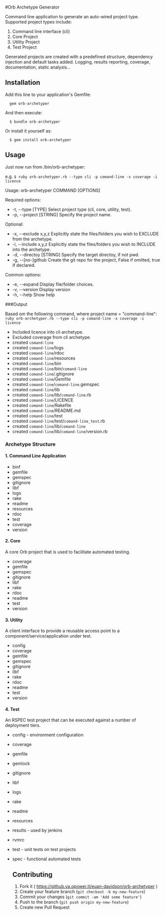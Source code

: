 #Orb Archetype Generator

Command line application to generate an auto-wired project type. 
Supported project types include:
  1. Command line interface (cli)
  2. Core Project
  3. Utility Project
  4. Test Project

  Generated projects are created with a predefined structure, dependency injection and default tasks added. 
  Logging, results reporting, coverage, documentation, static analysis...

  ## Installation

  Add this line to your application's Gemfile:

      gem orb-archetyper

  And then execute:

      $ bundle orb-archetyper

  Or install it yourself as:

      $ gem install orb-archetyper

  ## Usage

  Just now run from /bin/orb-archetyper:

e.g.
  `$ ruby orb-archetyper.rb --type cli -p comand-line -x coverage -i licence`

  Usage: orb-archetyper COMMAND [OPTIONS]

  Required options:
  * -t, --type [TYPE]           Select project type (cli, core, utility, test).
  * -p, --project [STRING]      Specify the project name.


  Optional:

  * -x, --exclude x,y,z         Explicitly state the files/folders you wish to EXCLUDE from the archetype.
  * -i, --include x,y,z         Explicitly state the files/folders you wish to INCLUDE into the archetype.
  * -d, --directoy [STRING]     Specify the target directoy, if not pwd.
  * -g, --[no-]github           Create the git repo for the project, False if omitted, true if declared.

  Common options:
  * -e, --expand                     Display file/folder choices.
  * -v, --version                    Display version
  * -h, --help                       Show help

  ###Output

  Based om the following command, where project name = "command-line":
  `ruby orb-archetyper.rb --type cli -p comand-line -x coverage -i licence`

* Included licence into cli archetype.
* Excluded coverage from cli archetype.
* created `comand-line`
* created `comand-line`/logs
* created `comand-line`/rdoc
* created `comand-line`/resources
* created `comand-line`/bin
* created `comand-line`/bin/`comand-line`
* created `comand-line`/.gitignore
* created `comand-line`/Gemfile
* created `comand-line`/`comand-line`.gemspec
* created `comand-line`/lib
* created `comand-line`/lib/`comand-line`.rb
* created `comand-line`/LICENCE
* created `comand-line`/Rakefile
* created `comand-line`/README.md
* created `comand-line`/test
* created `comand-line`/test/`comand-line_test`.rb
* created `comand-line`/lib/`comand-line`
* created `comand-line`/lib/`comand-line`/version.rb
  
### Archetype Structure

#### 1. Command Line Application

* binf
* gemfile
* gemspec
* gitignore 
* libf 
* logs
* rake 
* readme
* resources
* rdoc
* test
* coverage
* version

#### 2. Core 
A core Orb project that is used to facilitate automated testing. 

* coverage
* gemfile
* gemspec
* gitignore
* libf
* rake
* rdoc
* readme
* test
* version

#### 3. Utility
A client interface to provide a reusable access point to a component/service/application under test.

 * config
 * coverage
 * gemfile 
 * gemspec 
 * gitignore
 * libf 
 * rake
 * rdoc
 * readme
 * test
 * version  

#### 4. Test
An RSPEC test project that can be executed against a number of deployment tiers.

* config - environment configuration 
* coverage
* gemfile
* gemlock
* gitignore
* libf
* logs
* rake
* readme
* resources
* results - used by jenkins
* rvmrc
* test - unit tests on test projects
* spec - functional automated tests

  ## Contributing

  1. Fork it ( https://github.va.opower.it/euan-davidson/orb-archetyper )
  2. Create your feature branch (`git checkout -b my-new-feature`)
  3. Commit your changes (`git commit -am 'Add some feature'`)
  4. Push to the branch (`git push origin my-new-feature`)
  5. Create new Pull Request
